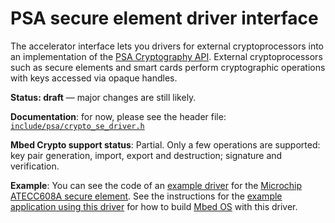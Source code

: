 # PSA secure element driver interface

The accelerator interface lets you drivers for external cryptoprocessors into an implementation of the [PSA Cryptography API](../#application-programming-interface). External cryptoprocessors such as secure elements and smart cards perform cryptographic operations with keys accessed via opaque handles.

**Status: draft** — major changes are still likely.

**Documentation**: for now, please see the header file:
[`include/psa/crypto_se_driver.h`](https://github.com/ARMmbed/mbed-crypto/blob/development/include/psa/crypto_se_driver.h)

**Mbed Crypto support status**: Partial. Only a few operations are supported: key pair generation, import, export and destruction; signature and verification.

**Example**: You can see the code of an [example driver](https://github.com/ARMmbed/mbed-os-atecc608a) for the [Microchip ATECC608A secure element](https://www.microchip.com/wwwproducts/en/ATECC608A).
See the instructions for the [example application using this driver](https://github.com/ARMmbed/mbed-os-example-atecc608a) for how to build [Mbed OS](https://github.com/ARMmbed/mbed-os) with this driver.
